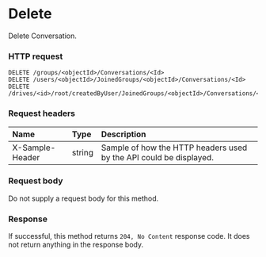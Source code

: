 # Delete

Delete Conversation.
### HTTP request
```http
DELETE /groups/<objectId>/Conversations/<Id>
DELETE /users/<objectId>/JoinedGroups/<objectId>/Conversations/<Id>
DELETE /drives/<id>/root/createdByUser/JoinedGroups/<objectId>/Conversations/<Id>

```
### Request headers
| Name       | Type | Description|
|:---------------|:--------|:----------|
| X-Sample-Header  | string  | Sample of how the HTTP headers used by the API could be displayed.|

### Request body
Do not supply a request body for this method.


### Response
If successful, this method returns `204, No Content` response code. It does not return anything in the response body.


<!-- uuid: 2a406ac7-7da1-4fad-9a64-6d4ebe158c07\n2015-10-09 15:15:43 UTC -->